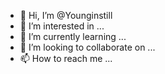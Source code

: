 - 👋 Hi, I’m @Younginstill
- 👀 I’m interested in ...
- 🌱 I’m currently learning ...
- 💞️ I’m looking to collaborate on ...
- 📫 How to reach me ...

<!---
Younginstill/Younginstill is a ✨ special ✨ repository because its `README.md` (this file) appears on your GitHub profile.
You can click the Preview link to take a look at your changes.
--->
